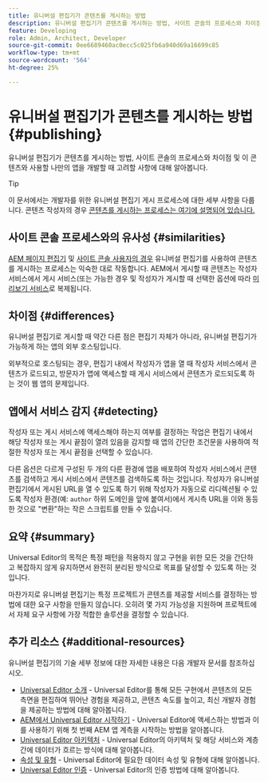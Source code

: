 ```yaml
---
title: 유니버설 편집기가 콘텐츠를 게시하는 방법
description: 유니버설 편집기가 콘텐츠를 게시하는 방법, 사이트 콘솔의 프로세스와 차이점 및 이 콘텐츠와 사용할 나만의 앱을 개발할 때 고려할 사항에 대해 알아봅니다.
feature: Developing
role: Admin, Architect, Developer
source-git-commit: 0ee6689460ac0ecc5c025fb6a940d69a16699c85
workflow-type: tm+mt
source-wordcount: '564'
ht-degree: 25%

---
```



# 유니버설 편집기가 콘텐츠를 게시하는 방법 {#publishing}

유니버설 편집기가 콘텐츠를 게시하는 방법, 사이트 콘솔의 프로세스와 차이점 및 이 콘텐츠와 사용할 나만의 앱을 개발할 때 고려할 사항에 대해 알아봅니다.

>[!TIP]
>
>이 문서에서는 개발자를 위한 유니버설 편집기 게시 프로세스에 대한 세부 사항을 다룹니다. 콘텐츠 작성자의 경우 [콘텐츠를 게시하는 프로세스는 여기에 설명되어 있습니다.](/help/sites-cloud/authoring/universal-editor/publishing.md)

## 사이트 콘솔 프로세스와의 유사성 {#similarities}

[AEM 페이지 편집기](/help/sites-cloud/authoring/page-editor/introduction.md) 및 [사이트 콘솔 사용자의 경우](/help/sites-cloud/authoring/sites-console/introduction.md) 유니버설 편집기를 사용하여 콘텐츠를 게시하는 프로세스는 익숙한 대로 작동합니다. AEM에서 게시할 때 콘텐츠는 작성자 서비스에서 게시 서비스(또는 가능한 경우 및 작성자가 게시할 때 선택한 옵션에 따라 [미리보기 서비스](/help/sites-cloud/authoring/sites-console/previewing-content.md)로 복제됩니다.

## 차이점 {#differences}

유니버설 편집기로 게시할 때 약간 다른 점은 편집기 자체가 아니라, 유니버설 편집기가 가능하게 하는 앱의 외부 호스팅입니다.

외부적으로 호스팅되는 경우, 편집기 내에서 작성자가 앱을 열 때 작성자 서비스에서 콘텐츠가 로드되고, 방문자가 앱에 액세스할 때 게시 서비스에서 콘텐츠가 로드되도록 하는 것이 웹 앱의 문제입니다.

## 앱에서 서비스 감지 {#detecting}

작성자 또는 게시 서비스에 액세스해야 하는지 여부를 결정하는 작업은 편집기 내에서 해당 작성자 또는 게시 끝점이 열려 있음을 감지할 때 앱의 간단한 조건문을 사용하여 적절한 작성자 또는 게시 끝점을 선택할 수 있습니다.

다른 옵션은 다르게 구성된 두 개의 다른 환경에 앱을 배포하여 작성자 서비스에서 콘텐츠를 검색하고 게시 서비스에서 콘텐츠를 검색하도록 하는 것입니다. 작성자가 유니버설 편집기에서 게시된 URL을 열 수 있도록 하기 위해 작성자가 자동으로 리디렉션될 수 있도록 작성자 환경(예: `author` 하위 도메인을 앞에 붙여서)에서 게시측 URL을 이와 동등한 것으로 &quot;변환&quot;하는 작은 스크립트를 만들 수 있습니다.

## 요약 {#summary}

Universal Editor의 목적은 특정 패턴을 적용하지 않고 구현을 위한 모든 것을 간단하고 복잡하지 않게 유지하면서 완전히 분리된 방식으로 목표를 달성할 수 있도록 하는 것입니다.

마찬가지로 유니버설 편집기는 특정 프로젝트가 콘텐츠를 제공할 서비스를 결정하는 방법에 대한 요구 사항을 만들지 않습니다. 오히려 몇 가지 가능성을 지원하며 프로젝트에서 자체 요구 사항에 가장 적합한 솔루션을 결정할 수 있습니다.

## 추가 리소스 {#additional-resources}

유니버설 편집기의 기술 세부 정보에 대한 자세한 내용은 다음 개발자 문서를 참조하십시오.

* [Universal Editor 소개](/help/implementing/universal-editor/introduction.md) - Universal Editor를 통해 모든 구현에서 콘텐츠의 모든 측면을 편집하여 뛰어난 경험을 제공하고, 콘텐츠 속도를 높이고, 최신 개발자 경험을 제공하는 방법에 대해 알아봅니다.
* [AEM에서 Universal Editor 시작하기](/help/implementing/universal-editor/getting-started.md) - Universal Editor에 액세스하는 방법과 이를 사용하기 위해 첫 번째 AEM 앱 계측을 시작하는 방법을 알아봅니다.
* [Universal Editor 아키텍처](/help/implementing/universal-editor/architecture.md) - Universal Editor의 아키텍처 및 해당 서비스와 계층 간에 데이터가 흐르는 방식에 대해 알아봅니다.
* [속성 및 유형](/help/implementing/universal-editor/attributes-types.md) - Universal Editor에 필요한 데이터 속성 및 유형에 대해 알아봅니다.
* [Universal Editor 인증](/help/implementing/universal-editor/authentication.md) - Universal Editor의 인증 방법에 대해 알아봅니다.
